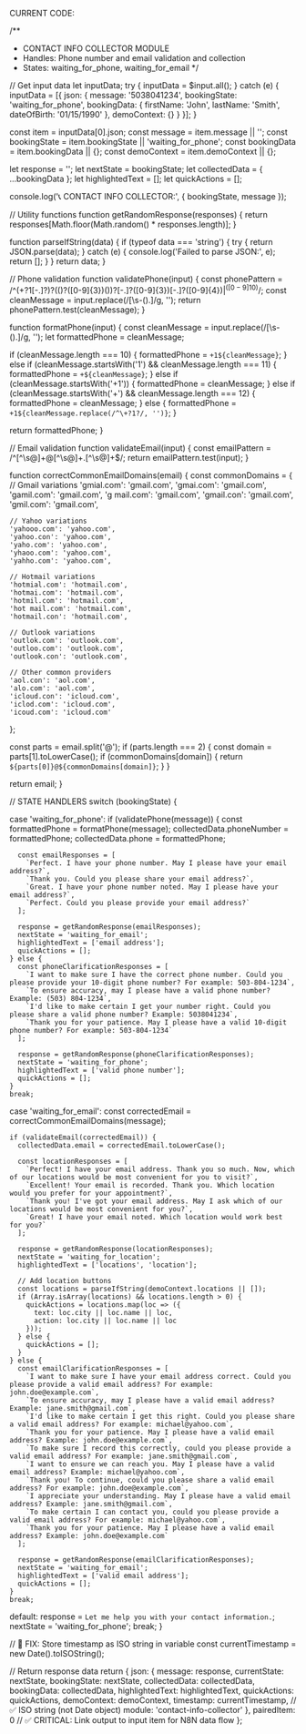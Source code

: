CURRENT CODE:

/**
 * CONTACT INFO COLLECTOR MODULE
 * Handles: Phone number and email validation and collection
 * States: waiting_for_phone, waiting_for_email
 */

// Get input data
let inputData;
try {
  inputData = $input.all();
} catch (e) {
  inputData = [{
    json: {
      message: '5038041234',
      bookingState: 'waiting_for_phone',
      bookingData: { firstName: 'John', lastName: 'Smith', dateOfBirth: '01/15/1990' },
      demoContext: {}
    }
  }];
}

const item = inputData[0].json;
const message = item.message || '';
const bookingState = item.bookingState || 'waiting_for_phone';
const bookingData = item.bookingData || {};
const demoContext = item.demoContext || {};

let response = '';
let nextState = bookingState;
let collectedData = { ...bookingData };
let highlightedText = [];
let quickActions = [];

console.log('📞 CONTACT INFO COLLECTOR:', { bookingState, message });

// Utility functions
function getRandomResponse(responses) {
  return responses[Math.floor(Math.random() * responses.length)];
}

function parseIfString(data) {
  if (typeof data === 'string') {
    try {
      return JSON.parse(data);
    } catch (e) {
      console.log('Failed to parse JSON:', e);
      return [];
    }
  }
  return data;
}

// Phone validation
function validatePhone(input) {
  const phonePattern = /^(\+?1[-.]?)?(\()?([0-9]{3})(\))?[-.]?([0-9]{3})[-.]?([0-9]{4})$|^([0-9]{10})$/;
  const cleanMessage = input.replace(/[\s\-\(\)\.]/g, '');
  return phonePattern.test(cleanMessage);
}

function formatPhone(input) {
  const cleanMessage = input.replace(/[\s\-\(\)\.]/g, '');
  let formattedPhone = cleanMessage;

  if (cleanMessage.length === 10) {
    formattedPhone = `+1${cleanMessage}`;
  } else if (cleanMessage.startsWith('1') && cleanMessage.length === 11) {
    formattedPhone = `+${cleanMessage}`;
  } else if (cleanMessage.startsWith('+1')) {
    formattedPhone = cleanMessage;
  } else if (cleanMessage.startsWith('+') && cleanMessage.length === 12) {
    formattedPhone = cleanMessage;
  } else {
    formattedPhone = `+1${cleanMessage.replace(/^\+?1?/, '')}`;
  }

  return formattedPhone;
}

// Email validation
function validateEmail(input) {
  const emailPattern = /^[^\s@]+@[^\s@]+\.[^\s@]+$/;
  return emailPattern.test(input);
}

function correctCommonEmailDomains(email) {
  const commonDomains = {
    // Gmail variations
    'gmial.com': 'gmail.com',
    'gmai.com': 'gmail.com',
    'gamil.com': 'gmail.com',
    'g mail.com': 'gmail.com',
    'gmail.con': 'gmail.com',
    'gmil.com': 'gmail.com',

    // Yahoo variations
    'yahooo.com': 'yahoo.com',
    'yahoo.con': 'yahoo.com',
    'yaho.com': 'yahoo.com',
    'yhaoo.com': 'yahoo.com',
    'yahho.com': 'yahoo.com',

    // Hotmail variations
    'hotmial.com': 'hotmail.com',
    'hotmai.com': 'hotmail.com',
    'hotmil.com': 'hotmail.com',
    'hot mail.com': 'hotmail.com',
    'hotmail.con': 'hotmail.com',

    // Outlook variations
    'outlok.com': 'outlook.com',
    'outloo.com': 'outlook.com',
    'outlook.con': 'outlook.com',

    // Other common providers
    'aol.con': 'aol.com',
    'alo.com': 'aol.com',
    'icloud.con': 'icloud.com',
    'iclod.com': 'icloud.com',
    'icoud.com': 'icloud.com'
  };

  const parts = email.split('@');
  if (parts.length === 2) {
    const domain = parts[1].toLowerCase();
    if (commonDomains[domain]) {
      return `${parts[0]}@${commonDomains[domain]}`;
    }
  }

  return email;
}

// STATE HANDLERS
switch (bookingState) {

  case 'waiting_for_phone':
    if (validatePhone(message)) {
      const formattedPhone = formatPhone(message);
      collectedData.phoneNumber = formattedPhone;
      collectedData.phone = formattedPhone;

      const emailResponses = [
        `Perfect. I have your phone number. May I please have your email address?`,
        `Thank you. Could you please share your email address?`,
        `Great. I have your phone number noted. May I please have your email address?`,
        `Perfect. Could you please provide your email address?`
      ];

      response = getRandomResponse(emailResponses);
      nextState = 'waiting_for_email';
      highlightedText = ['email address'];
      quickActions = [];
    } else {
      const phoneClarificationResponses = [
        `I want to make sure I have the correct phone number. Could you please provide your 10-digit phone number? For example: 503-804-1234`,
        `To ensure accuracy, may I please have a valid phone number? Example: (503) 804-1234`,
        `I'd like to make certain I get your number right. Could you please share a valid phone number? Example: 5038041234`,
        `Thank you for your patience. May I please have a valid 10-digit phone number? For example: 503-804-1234`
      ];

      response = getRandomResponse(phoneClarificationResponses);
      nextState = 'waiting_for_phone';
      highlightedText = ['valid phone number'];
      quickActions = [];
    }
    break;

  case 'waiting_for_email':
    const correctedEmail = correctCommonEmailDomains(message);

    if (validateEmail(correctedEmail)) {
      collectedData.email = correctedEmail.toLowerCase();

      const locationResponses = [
        `Perfect! I have your email address. Thank you so much. Now, which of our locations would be most convenient for you to visit?`,
        `Excellent! Your email is recorded. Thank you. Which location would you prefer for your appointment?`,
        `Thank you! I've got your email address. May I ask which of our locations would be most convenient for you?`,
        `Great! I have your email noted. Which location would work best for you?`
      ];

      response = getRandomResponse(locationResponses);
      nextState = 'waiting_for_location';
      highlightedText = ['locations', 'location'];

      // Add location buttons
      const locations = parseIfString(demoContext.locations || []);
      if (Array.isArray(locations) && locations.length > 0) {
        quickActions = locations.map(loc => ({
          text: loc.city || loc.name || loc,
          action: loc.city || loc.name || loc
        }));
      } else {
        quickActions = [];
      }
    } else {
      const emailClarificationResponses = [
        `I want to make sure I have your email address correct. Could you please provide a valid email address? For example: john.doe@example.com`,
        `To ensure accuracy, may I please have a valid email address? Example: jane.smith@gmail.com`,
        `I'd like to make certain I get this right. Could you please share a valid email address? For example: michael@yahoo.com`,
        `Thank you for your patience. May I please have a valid email address? Example: john.doe@example.com`,
        `To make sure I record this correctly, could you please provide a valid email address? For example: jane.smith@gmail.com`,
        `I want to ensure we can reach you. May I please have a valid email address? Example: michael@yahoo.com`,
        `Thank you! To continue, could you please share a valid email address? For example: john.doe@example.com`,
        `I appreciate your understanding. May I please have a valid email address? Example: jane.smith@gmail.com`,
        `To make certain I can contact you, could you please provide a valid email address? For example: michael@yahoo.com`,
        `Thank you for your patience. May I please have a valid email address? Example: john.doe@example.com`
      ];

      response = getRandomResponse(emailClarificationResponses);
      nextState = 'waiting_for_email';
      highlightedText = ['valid email address'];
      quickActions = [];
    }
    break;

  default:
    response = `Let me help you with your contact information.`;
    nextState = 'waiting_for_phone';
    break;
}

// 🚨 FIX: Store timestamp as ISO string in variable
const currentTimestamp = new Date().toISOString();

// Return response data
return {
  json: {
    message: response,
    currentState: nextState,
    bookingState: nextState,
    collectedData: collectedData,
    bookingData: collectedData,
    highlightedText: highlightedText,
    quickActions: quickActions,
    demoContext: demoContext,
    timestamp: currentTimestamp,  // ✅ ISO string (not Date object)
    module: 'contact-info-collector'
  },
  pairedItem: 0  // ✅ CRITICAL: Link output to input item for N8N data flow
};